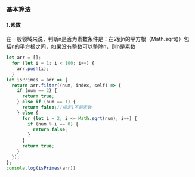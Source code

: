 ### 基本算法

#### 1.素数  

在一般领域来说，判断n是否为素数条件是：在2到n的平方根（Math.sqrt()）包括n的平方根之间，如果没有整数可以整除n，则n是素数

```javascript
let arr = [];
  for (let i = 1; i < 100; i++) {
    arr.push(i);
  }
let isPrimes = arr => {
  return arr.filter((num, index, self) => {
    if (num == 2) {
      return true;
    } else if (num == 1) {
      return false;//规定1不是素数
    } else {
      for (let i = 2; i <= Math.sqrt(num); i++) {
        if (num % i == 0) {
          return false;
        }
      }
      return true;
    }
  });
};
console.log(isPrimes(arr))
```



